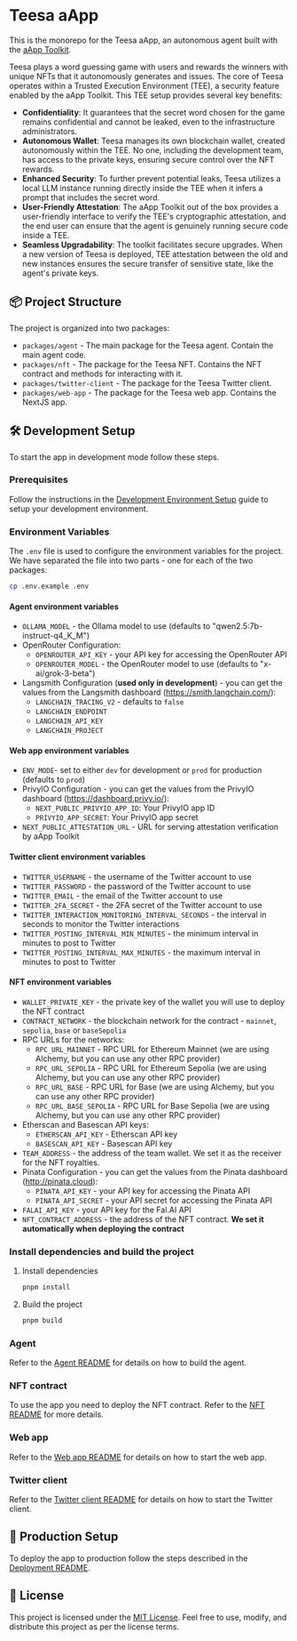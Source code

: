 # Teesa aApp

This is the monorepo for the Teesa aApp, an autonomous agent built with the [aApp Toolkit](https://github.com/comrade-coop/aapp-toolkit).

Teesa plays a word guessing game with users and rewards the winners with unique NFTs that it autonomously generates and issues. The core of Teesa operates within a Trusted Execution Environment (TEE), a security feature enabled by the aApp Toolkit. This TEE setup provides several key benefits:

*   **Confidentiality**: It guarantees that the secret word chosen for the game remains confidential and cannot be leaked, even to the infrastructure administrators.
*   **Autonomous Wallet**: Teesa manages its own blockchain wallet, created autonomously within the TEE. No one, including the development team, has access to the private keys, ensuring secure control over the NFT rewards.
*   **Enhanced Security**: To further prevent potential leaks, Teesa utilizes a local LLM instance running directly inside the TEE when it infers a prompt that includes the secret word.
*   **User-Friendly Attestation**: The aApp Toolkit out of the box provides a user-friendly interface to verify the TEE's cryptographic attestation, and the end user can ensure that the agent is genuinely running secure code inside a TEE.
*   **Seamless Upgradability**: The toolkit facilitates secure upgrades. When a new version of Teesa is deployed, TEE attestation between the old and new instances ensures the secure transfer of sensitive state, like the agent's private keys.


## 📦 Project Structure

The project is organized into two packages:

- `packages/agent` - The main package for the Teesa agent. Contain the main agent code.
- `packages/nft` - The package for the Teesa NFT. Contains the NFT contract and methods for interacting with it.
- `packages/twitter-client` - The package for the Teesa Twitter client.
- `packages/web-app` - The package for the Teesa web app. Contains the NextJS app.


## 🛠️ Development Setup

To start the app in development mode follow these steps.

### Prerequisites

Follow the instructions in the [Development Environment Setup](./dev-setup/README.md) guide to setup your development environment.

### Environment Variables

The `.env` file is used to configure the environment variables for the project. We have separated the file into two parts - one for each of the two packages:

```bash
cp .env.example .env
```

#### Agent environment variables

- `OLLAMA_MODEL` - the Ollama model to use (defaults to "qwen2.5:7b-instruct-q4_K_M")
- OpenRouter Configuration:
  - `OPENROUTER_API_KEY` - your API key for accessing the OpenRouter API
  - `OPENROUTER_MODEL` - the OpenRouter model to use (defaults to "x-ai/grok-3-beta")
- Langsmith Configuration (**used only in development**) - you can get the values from the Langsmith dashboard (https://smith.langchain.com/):
  - `LANGCHAIN_TRACING_V2` - defaults to `false`
  - `LANGCHAIN_ENDPOINT`
  - `LANGCHAIN_API_KEY`
  - `LANGCHAIN_PROJECT`

#### Web app environment variables

- `ENV_MODE`- set to either `dev` for development or `prod` for production (defaults to `prod`)
- PrivyIO Configuration - you can get the values from the PrivyIO dashboard (https://dashboard.privy.io/):
  - `NEXT_PUBLIC_PRIVYIO_APP_ID`: Your PrivyIO app ID
  - `PRIVYIO_APP_SECRET`: Your PrivyIO app secret
- `NEXT_PUBLIC_ATTESTATION_URL` - URL for serving attestation verification by aApp Toolkit

#### Twitter client environment variables

- `TWITTER_USERNAME` - the username of the Twitter account to use
- `TWITTER_PASSWORD` - the password of the Twitter account to use
- `TWITTER_EMAIL` - the email of the Twitter account to use
- `TWITTER_2FA_SECRET` - the 2FA secret of the Twitter account to use
- `TWITTER_INTERACTION_MONITORING_INTERVAL_SECONDS` - the interval in seconds to monitor the Twitter interactions
- `TWITTER_POSTING_INTERVAL_MIN_MINUTES` - the minimum interval in minutes to post to Twitter
- `TWITTER_POSTING_INTERVAL_MAX_MINUTES` - the maximum interval in minutes to post to Twitter

#### NFT environment variables

- `WALLET_PRIVATE_KEY` - the private key of the wallet you will use to deploy the NFT contract
- `CONTRACT_NETWORK` -  the blockchain network for the contract - `mainnet`, `sepolia`, `base` or `baseSepolia`
- RPC URLs for the networks:
  - `RPC_URL_MAINNET` - RPC URL for Ethereum Mainnet (we are using Alchemy, but you can use any other RPC provider)
  - `RPC_URL_SEPOLIA` - RPC URL for Ethereum Sepolia (we are using Alchemy, but you can use any other RPC provider)
  - `RPC_URL_BASE` - RPC URL for Base (we are using Alchemy, but you can use any other RPC provider)
  - `RPC_URL_BASE_SEPOLIA` - RPC URL for Base Sepolia (we are using Alchemy, but you can use any other RPC provider)
- Etherscan and Basescan API keys:
  - `ETHERSCAN_API_KEY` - Etherscan API key
  - `BASESCAN_API_KEY` - Basescan API key
- `TEAM_ADDRESS` - the address of the team wallet. We set it as the receiver for the NFT royalties.
- Pinata Configuration - you can get the values from the Pinata dashboard (http://pinata.cloud):
  - `PINATA_API_KEY` - your API key for accessing the Pinata API
  - `PINATA_API_SECRET` - your API secret for accessing the Pinata API
- `FALAI_API_KEY` - your API key for the Fal.AI API
- `NFT_CONTRACT_ADDRESS` - the address of the NFT contract. **We set it automatically when deploying the contract**

### Install dependencies and build the project

1. Install dependencies
   ```bash
   pnpm install
   ```

2. Build the project
   ```bash
   pnpm build
   ```

### Agent

Refer to the [Agent README](./packages/agent/README.md) for details on how to build the agent.

### NFT contract

To use the app you need to deploy the NFT contract. Refer to the [NFT README](./packages/nft/README.md) for more details.

### Web app

Refer to the [Web app README](./packages/web-app/README.md) for details on how to start the web app.

### Twitter client

Refer to the [Twitter client README](./packages/twitter-client/README.md) for details on how to start the Twitter client.

## 🚀 Production Setup

To deploy the app to production follow the steps described in the [Deployment README](./deploy/README.md).


## 📜 License

This project is licensed under the [MIT License](LICENSE). Feel free to use, modify, and distribute this project as per the license terms.
